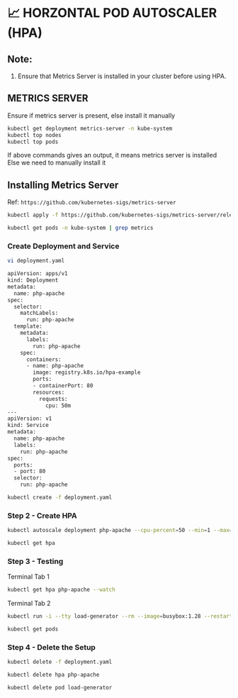 # 📈 HORZONTAL POD AUTOSCALER (HPA)
## Note:
1. Ensure that Metrics Server is installed in your cluster before using HPA.

## METRICS SERVER
Ensure if metrics server is present, else install it manually
```bash
kubectl get deployment metrics-server -n kube-system
kubectl top nodes
kubectl top pods
```

If above commands gives an output, it means metrics server is installed
Else we need to manually install it
## Installing Metrics Server
Ref: `https://github.com/kubernetes-sigs/metrics-server`
```sh
kubectl apply -f https://github.com/kubernetes-sigs/metrics-server/releases/latest/download/components.yaml
```
```sh
kubectl get pods -n kube-system | grep metrics
```
 
### Create Deployment and Service
```sh
vi deployment.yaml
```
```sh
apiVersion: apps/v1
kind: Deployment
metadata:
  name: php-apache
spec:
  selector:
    matchLabels:
      run: php-apache
  template:
    metadata:
      labels:
        run: php-apache
    spec:
      containers:
      - name: php-apache
        image: registry.k8s.io/hpa-example
        ports:
        - containerPort: 80
        resources:
          requests:
            cpu: 50m
---
apiVersion: v1
kind: Service
metadata:
  name: php-apache
  labels:
    run: php-apache
spec:
  ports:
  - port: 80
  selector:
    run: php-apache
```
```sh
kubectl create -f deployment.yaml
```

### Step 2 - Create HPA
```sh
kubectl autoscale deployment php-apache --cpu-percent=50 --min=1 --max=3

kubectl get hpa
```

### Step 3 - Testing

Terminal Tab 1 
```sh
kubectl get hpa php-apache --watch
```

Terminal Tab 2 
```sh
kubectl run -i --tty load-generator --rm --image=busybox:1.28 --restart=Never -- /bin/sh -c "while sleep 0.01; do wget -q -O- http://php-apache; done"
```
```sh
kubectl get pods
```

### Step 4 - Delete the Setup
```sh
kubectl delete -f deployment.yaml

kubectl delete hpa php-apache

kubectl delete pod load-generator
```
